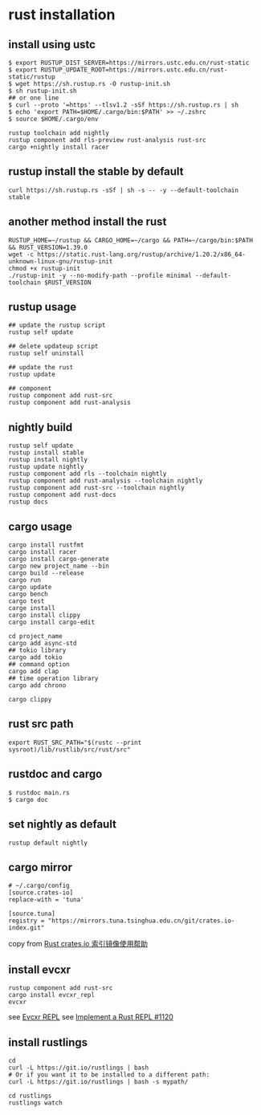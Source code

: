 # rust installation

## install using ustc

``` shell
$ export RUSTUP_DIST_SERVER=https://mirrors.ustc.edu.cn/rust-static
$ export RUSTUP_UPDATE_ROOT=https://mirrors.ustc.edu.cn/rust-static/rustup
$ wget https://sh.rustup.rs -O rustup-init.sh
$ sh rustup-init.sh
## or one line
$ curl --proto '=https' --tlsv1.2 -sSf https://sh.rustup.rs | sh
$ echo 'export PATH=$HOME/.cargo/bin:$PATH' >> ~/.zshrc
$ source $HOME/.cargo/env

rustup toolchain add nightly
rustup component add rls-preview rust-analysis rust-src
cargo +nightly install racer

```
## rustup install the stable by default

``` shell
curl https://sh.rustup.rs -sSf | sh -s -- -y --default-toolchain stable
```

## another method install the rust

``` shell
RUSTUP_HOME=~/rustup && CARGO_HOME=~/cargo && PATH=~/cargo/bin:$PATH && RUST_VERSION=1.39.0
wget -c https://static.rust-lang.org/rustup/archive/1.20.2/x86_64-unknown-linux-gnu/rustup-init
chmod +x rustup-init
./rustup-init -y --no-modify-path --profile minimal --default-toolchain $RUST_VERSION
```

## rustup usage

``` shell
## update the rustup script
rustup self update

## delete updateup script
rustup self uninstall

## update the rust
rustup update

## component
rustup component add rust-src
rustup component add rust-analysis

```

## nightly build

``` shell
rustup self update
rustup install stable
rustup install nightly
rustup update nightly
rustup component add rls --toolchain nightly
rustup component add rust-analysis --toolchain nightly
rustup component add rust-src --toolchain nightly
rustup component add rust-docs
rustup docs
```

## cargo usage

``` shell
cargo install rustfmt
cargo install racer
cargo install cargo-generate
cargo new project_name --bin
cargo build --release
cargo run
cargo update
cargo bench
cargo test
carge install
cargo install clippy
cargo install cargo-edit

cd project_name
cargo add async-std
## tokio library
cargo add tokio
## command option
cargo add clap
## time operation library
cargo add chrono

cargo clippy
```

## rust src path

``` shell
export RUST_SRC_PATH="$(rustc --print sysroot)/lib/rustlib/src/rust/src"
```

## rustdoc and cargo

``` shell
$ rustdoc main.rs
$ cargo doc
```

## set nightly as default

``` shell
rustup default nightly
```

## cargo mirror

``` shell
# ~/.cargo/config
[source.crates-io]
replace-with = 'tuna'

[source.tuna]
registry = "https://mirrors.tuna.tsinghua.edu.cn/git/crates.io-index.git"
```
copy from [Rust crates.io 索引镜像使用帮助](https://mirrors.tuna.tsinghua.edu.cn/help/crates.io-index.git/)


## install evcxr

``` shell
rustup component add rust-src
cargo install evcxr_repl
evcxr
```
see [Evcxr REPL](https://github.com/google/evcxr/blob/master/evcxr_repl/README.md)
see [Implement a Rust REPL #1120](https://github.com/rust-lang/rust/issues/1120)

## install rustlings

``` shell
cd
curl -L https://git.io/rustlings | bash
# Or if you want it to be installed to a different path:
curl -L https://git.io/rustlings | bash -s mypath/

cd rustlings
rustlings watch
```
